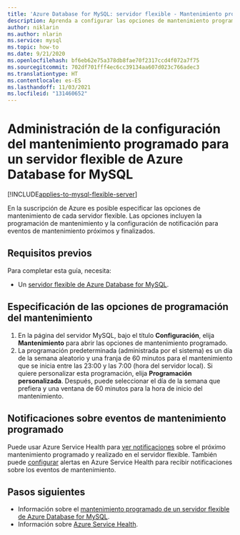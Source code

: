 ```yaml
---
title: 'Azure Database for MySQL: servidor flexible - Mantenimiento programado mediante Azure Portal'
description: Aprenda a configurar las opciones de mantenimiento programado para un servidor flexible de Azure Database for MySQL mediante Azure Portal.
author: niklarin
ms.author: nlarin
ms.service: mysql
ms.topic: how-to
ms.date: 9/21/2020
ms.openlocfilehash: bf6eb62e75a378db8fae70f2317ccd4f072a7f75
ms.sourcegitcommit: 702df701fff4ec6cc39134aa607d023c766adec3
ms.translationtype: HT
ms.contentlocale: es-ES
ms.lasthandoff: 11/03/2021
ms.locfileid: "131460652"
---
```

# <a name="manage-scheduled-maintenance-settings-for-azure-database-for-mysql--flexible-server"></a>Administración de la configuración del mantenimiento programado para un servidor flexible de Azure Database for MySQL

[!INCLUDE[applies-to-mysql-flexible-server](../includes/applies-to-mysql-flexible-server.md)]


En la suscripción de Azure es posible especificar las opciones de mantenimiento de cada servidor flexible. Las opciones incluyen la programación de mantenimiento y la configuración de notificación para eventos de mantenimiento próximos y finalizados.

## <a name="prerequisites"></a>Requisitos previos

Para completar esta guía, necesita:

- Un [servidor flexible de Azure Database for MySQL](quickstart-create-server-portal.md).

## <a name="specify-maintenance-schedule-options"></a>Especificación de las opciones de programación del mantenimiento

1. En la página del servidor MySQL, bajo el título **Configuración**, elija **Mantenimiento** para abrir las opciones de mantenimiento programado.
2. La programación predeterminada (administrada por el sistema) es un día de la semana aleatorio y una franja de 60 minutos para el mantenimiento que se inicia entre las 23:00 y las 7:00 (hora del servidor local). Si quiere personalizar esta programación, elija **Programación personalizada**. Después, puede seleccionar el día de la semana que prefiera y una ventana de 60 minutos para la hora de inicio del mantenimiento.

## <a name="notifications-about-scheduled-maintenance-events"></a>Notificaciones sobre eventos de mantenimiento programado

Puede usar Azure Service Health para [ver notificaciones](../../service-health/service-notifications.md) sobre el próximo mantenimiento programado y realizado en el servidor flexible. También puede [configurar](../../service-health/resource-health-alert-monitor-guide.md) alertas en Azure Service Health para recibir notificaciones sobre los eventos de mantenimiento.

## <a name="next-steps"></a>Pasos siguientes

* Información sobre el [mantenimiento programado de un servidor flexible de Azure Database for MySQL](concepts-maintenance.md).
* Información sobre [Azure Service Health](../../service-health/overview.md).
